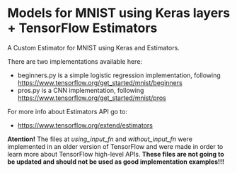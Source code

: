 # Models for MNIST using Keras layers + TensorFlow Estimators

A Custom Estimator for MNIST using Keras and Estimators.
 
There are two implementations available here:
 * beginners.py is a simple logistic regression implementation,
   following https://www.tensorflow.org/get_started/mnist/beginners
 * pros.py is a CNN implementation, following https://www.tensorflow.org/get_started/mnist/pros

For more info about Estimators API go to:
 *  https://www.tensorflow.org/extend/estimators
 
**Atention!** 
The files at *using_input_fn* and *without_input_fn* were implemented
in an older version of TensorFlow and were made in order to learn more
about TensorFlow high-level APIs.
**These files are not going to be updated and should not be used
as good implementation examples!!!**
